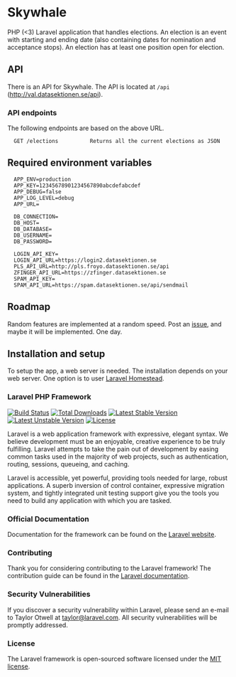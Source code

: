 # Skywhale
PHP (<3) Laravel application that handles elections. An election is an event with starting and ending date (also containing dates for nomination and acceptance stops). An election has at least one position open for election. 

## API
There is an API for Skywhale. The API is located at ```/api``` (http://val.datasektionen.se/api).

### API endpoints
The following endpoints are based on the above URL.
```
  GET /elections          Returns all the current elections as JSON
```

## Required environment variables
```
  APP_ENV=production
  APP_KEY=12345678901234567890abcdefabcdef
  APP_DEBUG=false
  APP_LOG_LEVEL=debug
  APP_URL=

  DB_CONNECTION=
  DB_HOST=
  DB_DATABASE=
  DB_USERNAME=
  DB_PASSWORD=

  LOGIN_API_KEY=
  LOGIN_API_URL=https://login2.datasektionen.se
  PLS_API_URL=http://pls.froyo.datasektionen.se/api
  ZFINGER_API_URL=https://zfinger.datasektionen.se
  SPAM_API_KEY=
  SPAM_API_URL=https://spam.datasektionen.se/api/sendmail
```

## Roadmap
Random features are implemented at a random speed. Post an [issue](https://github.com/datasektionen/skywhale/issues), and maybe it will be implemented. One day.

## Installation and setup
To setup the app, a web server is needed. The installation depends on your web server. One option is to user [Laravel Homestead](https://laravel.com/docs/4.2/homestead). 


### Laravel PHP Framework

[![Build Status](https://travis-ci.org/laravel/framework.svg)](https://travis-ci.org/laravel/framework)
[![Total Downloads](https://poser.pugx.org/laravel/framework/d/total.svg)](https://packagist.org/packages/laravel/framework)
[![Latest Stable Version](https://poser.pugx.org/laravel/framework/v/stable.svg)](https://packagist.org/packages/laravel/framework)
[![Latest Unstable Version](https://poser.pugx.org/laravel/framework/v/unstable.svg)](https://packagist.org/packages/laravel/framework)
[![License](https://poser.pugx.org/laravel/framework/license.svg)](https://packagist.org/packages/laravel/framework)

Laravel is a web application framework with expressive, elegant syntax. We believe development must be an enjoyable, creative experience to be truly fulfilling. Laravel attempts to take the pain out of development by easing common tasks used in the majority of web projects, such as authentication, routing, sessions, queueing, and caching.

Laravel is accessible, yet powerful, providing tools needed for large, robust applications. A superb inversion of control container, expressive migration system, and tightly integrated unit testing support give you the tools you need to build any application with which you are tasked.

### Official Documentation

Documentation for the framework can be found on the [Laravel website](http://laravel.com/docs).

### Contributing

Thank you for considering contributing to the Laravel framework! The contribution guide can be found in the [Laravel documentation](http://laravel.com/docs/contributions).

### Security Vulnerabilities

If you discover a security vulnerability within Laravel, please send an e-mail to Taylor Otwell at taylor@laravel.com. All security vulnerabilities will be promptly addressed.

### License

The Laravel framework is open-sourced software licensed under the [MIT license](http://opensource.org/licenses/MIT).